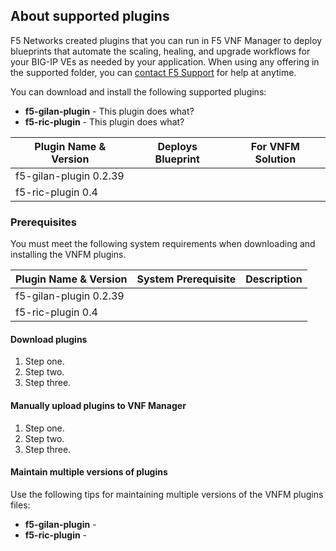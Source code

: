 ## About supported plugins
F5 Networks created plugins that you can run in F5 VNF Manager to deploy blueprints that automate the scaling, healing, and upgrade workflows for your BIG-IP VEs as needed by your application. When using any offering in the supported folder, you can [contact F5 Support](https://www.f5.com/company/contact/regional-offices#product-support) for help at anytime.

You can download and install the following supported plugins: 

  - **f5-gilan-plugin** - This plugin does what?
  - **f5-ric-plugin** - This plugin does what?

| Plugin Name & Version         | Deploys Blueprint                         | For VNFM Solution        | 
| ------------------------------|-------------------------------------------|--------------------------|
| f5-gilan-plugin 0.2.39        |                                           |                          |
| f5-ric-plugin 0.4             |                                           |                          |


### Prerequisites
You must meet the following system requirements when downloading and installing the VNFM plugins.

| Plugin Name & Version         | System Prerequisite                       | Description              | 
| ------------------------------|-------------------------------------------|--------------------------|
| f5-gilan-plugin 0.2.39        |                                           |                          |
| f5-ric-plugin 0.4             |                                           |                          |

#### Download plugins

1. Step one.
2. Step two.
3. Step three.

#### Manually upload plugins to VNF Manager

1. Step one.
2. Step two.
3. Step three.

#### Maintain multiple versions of plugins
Use the following tips for maintaining multiple versions of the VNFM plugins files:

- **f5-gilan-plugin** - 
- **f5-ric-plugin** - 
